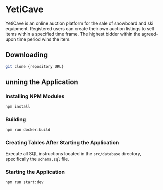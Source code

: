 # YetiCave

YetiCave is an online auction platform for the sale of snowboard and ski equipment. Registered users can create their own auction listings to sell items within a specified time frame. The highest bidder within the agreed-upon time period wins the item.

## Downloading

```bash
git clone {repository URL}
```

## unning the Application

### Installing NPM Modules

```bash
npm install
```

### Building

```bash
npm run docker:build
```

### Creating Tables After Starting the Application

Execute all SQL instructions located in the `src/database` directory, specifically the `schema.sql` file.

### Starting the Application

```bash
npm run start:dev
```
